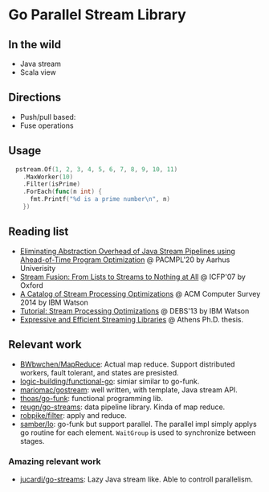 # Go Parallel Stream Library

## In the wild

* Java stream
* Scala view


## Directions

* Push/pull based:
* Fuse operations



## Usage

```go
  pstream.Of(1, 2, 3, 4, 5, 6, 7, 8, 9, 10, 11)
    .MaxWorker(10)
    .Filter(isPrime)
    .ForEach(func(n int) {
      fmt.Printf("%d is a prime number\n", n)
    })
```


## Reading list

* [Eliminating Abstraction Overhead of Java Stream Pipelines using Ahead-of-Time Program Optimization](https://cs.au.dk/~amoeller/papers/streamliner/paper.pdf) @ PACMPL'20 by Aarhus Univerisity
* [Stream Fusion: From Lists to Streams to Nothing at All](https://dl.acm.org/doi/pdf/10.1145/1291220.1291199) @ ICFP'07 by Oxford
* [A Catalog of Stream Processing Optimizations](https://dl.acm.org/doi/pdf/10.1145/2528412) @ ACM Computer Survey 2014 by IBM Watson
* [Tutorial: Stream Processing Optimizations](https://dl.acm.org/doi/pdf/10.1145/2488222.2488268) @ DEBS'13 by IBM Watson
* [Expressive and Efficient Streaming Libraries](http://biboudis.github.io/papers/dissertation.pdf) @ Athens Ph.D. thesis.

## Relevant work

* [BWbwchen/MapReduce](https://github.com/BWbwchen/MapReduce): Actual map reduce. Support distributed workers, fault tolerant, and states are presisted.
* [logic-building/functional-go](https://github.com/logic-building/functional-go): simiar similar to go-funk.
* [mariomac/gostream](https://github.com/mariomac/gostream): well written, with template, Java stream API.
* [thoas/go-funk](https://github.com/thoas/go-funk): functional programming lib.
* [reugn/go-streams](https://github.com/reugn/go-streams): data pipeline library. Kinda of map reduce.
* [robpike/filter](https://github.com/robpike/filter): apply and reduce.
* [samber/lo](https://github.com/samber/lo): go-funk but support parallel. The parallel impl simply applys go routine for each element. `WaitGroup` is used to synchronize between stages.

### Amazing relevant work

* [jucardi/go-streams](https://github.com/jucardi/go-streams): Lazy Java stream like. Able to controll parallelism.
